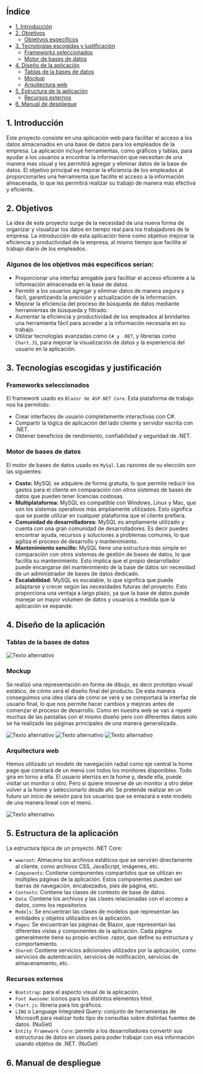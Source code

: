 ## Índice
- [1. Introducción](#introduccion) 						 
- [2. Objetivos](#objetivos)  
  - [Objetivos especifícos](#objetivosEspecificos)  
- [3. Tecnologías escogidas y justificación](#tecnologiasEscogidas)  				
  - [Frameworks seleccionados](#frameworks)  
  - [Motor de bases de datos](#baseDeDatos)  
- [4. Diseño de la aplicación](#diseño)  				
  - [Tablas de la bases de datos](#tablas)  
  - [Mockup](#mockup)  
  - [Arquitectura web](#arquitectura)  
- [5. Estructura de la aplicación](#estructura)  				
  - [Recursos externos](#recursos)  
- [6. Manual de despliegue](#despliegue)  				
 
<a name="introduccion"></a>	
## 1. Introducción
Este proyecto consiste en una aplicación web para facilitar el acceso a los datos almacenados en una base de datos para los empleados de la empresa. La aplicación incluye herramientas, como gráficos y tablas, para ayudar a los usuarios a encontrar la información que necesitan de una manera mas visual y les permitirá agregar y eliminar datos de la base de datos. El objetivo principal es mejorar la eficiencia de los empleados al proporcionarles una herramienta que facilite el acceso a la información almacenada, lo que les permitirá realizar su trabajo de manera más efectiva y eficiente.

<a name="objetivos"></a>	
## 2. Objetivos
La idea de este proyecto surge de la necesidad de una nueva forma de organizar y visualizar los datos en tiempo real para los trabajadores de la empresa. La introducción de esta aplicación tiene como objetivo mejorar la eficiencia y productividad de la empresa, al mismo tiempo que facilita el trabajo diario de los empleados.
<a name="objetivosEspecificos"></a>	
### Algunos de los objetivos más especifícos serían:
- Proporcionar una interfaz amigable para facilitar el acceso eficiente a la información almacenada en la base de datos.
- Permitir a los usuarios agregar y eliminar datos de manera segura y fácil, garantizando la precisión y actualización de la información.
- Mejorar la eficiencia del proceso de búsqueda de datos mediante herramientas de búsqueda y filtrado.
- Aumentar la eficiencia y productividad de los empleados al brindarles una herramienta fácil para acceder a la información necesaria en su trabajo.
- Utilizar tecnologías avanzadas como `C# y .NET`, y librerías como `Chart.JS`, para mejorar la visualización de datos y la experiencia del usuario en la aplicación.

<a name="tecnologiasEscogidas"></a>	
## 3. Tecnologías escogidas y justificación
<a name="frameworks"></a>	
### Frameworks seleccionados
El framework usado es `Blazor de ASP.NET Core`. Esta plataforma de trabajo nos ha permitido:
- Crear interfaces de usuario completamente interactivas con C#.
- Compartir la lógica de aplicación del lado cliente y servidor escrita con .NET.
- Obtener beneficios de rendimiento, confiabilidad y seguridad de .NET.
<a name="baseDeDatos"></a>	
### Motor de bases de datos 
El motor de bases de datos usado es `MySql`. Las razones de su elección son las siguientes:
- **Costo:** MySQL se adquiere de forma gratuita, lo que permite reducir los gastos para el cliente en comparación con otros sistemas de bases de datos que pueden tener licencias costosas.
- **Multiplataforma:** MySQL es compatible con Windows, Linux y Mac, que son los sistemas operativos más ampliamente utilizados. Esto significa que se puede utilizar en cualquier plataforma que el cliente prefiera.
- **Comunidad de desarrolladores:** MySQL es ampliamente utilizado y cuenta con una gran comunidad de desarrolladores. Es decir puedes encontrar ayuda, recursos y soluciones a problemas comunes, lo que agiliza el proceso de desarrollo y mantenimiento.
- **Mantenimiento sencillo:** MySQL tiene una estructura más simple en comparación con otros sistemas de gestión de bases de datos, lo que facilita su mantenimiento. Esto implica que el propio desarrollador puede encargarse del mantenimiento de la base de datos sin necesidad de un administrador de bases de datos dedicado.
- **Escalabilidad:** MySQL es escalable, lo que significa que puede adaptarse y crecer según las necesidades futuras del proyecto. Esto proporciona una ventaja a largo plazo, ya que la base de datos puede manejar un mayor volumen de datos y usuarios a medida que la aplicación se expande.

<a name="diseño"></a>	
## 4. Diseño de la aplicación
<a name="tablas"></a>	
### Tablas de la bases de datos 
![Texto alternativo](imagenes/baseDatos.jpg)
<a name="mockup"></a>	
### Mockup
Se realizó una representación en forma de dibujo, es decir prototipo visual estático, de cómo será el diseño final del producto. De esta manera conseguimos una idea clara de cómo se verá y se comportará la interfaz de usuario final, lo que nos permite hacer cambios y mejoras antes de comenzar el proceso de desarrollo. 
Como en nuestra web se van a repetir muchas de las pantallas con el mismo diseño pero con diferentes datos solo se ha realizado las páginas principales de una manera generalizada.

![Texto alternativo](imagenes/mockup.png)
![Texto alternativo](imagenes/mockup01.png)
![Texto alternativo](imagenes/mockup02.png)
<a name="arquitectura"></a>	
### Arquitectura web
Hemos utilizado un modelo de navegación radial como eje central la home page que constará de un menú con todos los monitores disponibles. Todo gira en torno a ella. El usuario aterriza en la home y, desde ella, puede visitar un monitor o otro. Pero si quiere moverse de un monitor a otro debe volver a la home y seleccionarlo desde ahí.
Se pretende realizar en un futuro un inicio de sesión para los usuarios que se enlazará a este modelo de una manera lineal con el menú. 

![Texto alternativo](imagenes/estructuraWeb.jpg)

<a name="estructura"></a>	
## 5. Estructura de la aplicación
La estructura típica de un proyecto .NET Core:
- `wwwroot`: Almacena los archivos estáticos que se servirán directamente al cliente, como archivos CSS, JavaScript, imágenes, etc.
- `Components`: Contiene componentes compartidos que se utilizan en múltiples páginas de la aplicación. Estos componentes pueden ser barras de navegación, encabezados, pies de página, etc.
- `Contexts`: Contiene las clases de contexto de base de datos.
- `Data`: Contiene los archivos y las clases relacionadas con el acceso a datos, como los repositorios
- `Models`: Se encuentran las clases de modelos que representan las entidades y objetos utilizados en la aplicación.
- `Pages`: Se encuentran las páginas de Blazor, que representan las diferentes vistas y componentes de la aplicación. Cada página generalmente tiene su propio archivo .razor, que define su estructura y comportamiento.
- `Shared`: Contiene servicios adicionales utilizados por la aplicación, como servicios de autenticación, servicios de notificación, servicios de almacenamiento, etc.
<a name="recursos"></a>	
### Recursos externos
- `Bootstrap`: para el aspecto visual de la aplicación.
- `Font Awesome`: iconos para los distintos elementos html.
- `Chart.js`: libreria para los gráficos.
- `LINQ` o Language Integrated Query: conjunto de herramientas de Microsoft para realizar todo tipo de consultas sobre distintas fuentes de datos. (NuGet)
- `Entity Framework Core`: permite a los desarrolladores convertir sus estructuras de datos en clases para poder trabajar con esa información usando objetos de .NET. (NuGet)

<a name="despliegue"></a>	
## 6. Manual de despliegue
